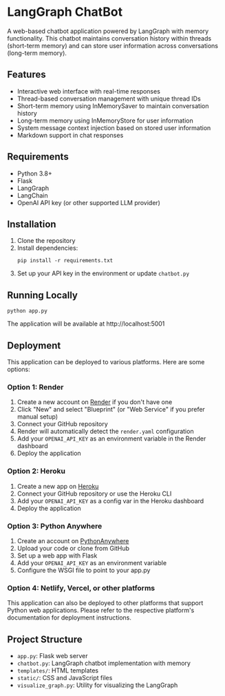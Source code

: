 # LangGraph ChatBot

A web-based chatbot application powered by LangGraph with memory functionality. This chatbot maintains conversation history within threads (short-term memory) and can store user information across conversations (long-term memory).

## Features

- Interactive web interface with real-time responses
- Thread-based conversation management with unique thread IDs
- Short-term memory using InMemorySaver to maintain conversation history
- Long-term memory using InMemoryStore for user information
- System message context injection based on stored user information
- Markdown support in chat responses

## Requirements

- Python 3.8+
- Flask
- LangGraph
- LangChain
- OpenAI API key (or other supported LLM provider)

## Installation

1. Clone the repository
2. Install dependencies:
   ```
   pip install -r requirements.txt
   ```
3. Set up your API key in the environment or update `chatbot.py`

## Running Locally

```
python app.py
```

The application will be available at http://localhost:5001

## Deployment

This application can be deployed to various platforms. Here are some options:

### Option 1: Render

1. Create a new account on [Render](https://render.com) if you don't have one
2. Click "New" and select "Blueprint" (or "Web Service" if you prefer manual setup)
3. Connect your GitHub repository
4. Render will automatically detect the `render.yaml` configuration
5. Add your `OPENAI_API_KEY` as an environment variable in the Render dashboard
6. Deploy the application

### Option 2: Heroku

1. Create a new app on [Heroku](https://heroku.com)
2. Connect your GitHub repository or use the Heroku CLI
3. Add your `OPENAI_API_KEY` as a config var in the Heroku dashboard
4. Deploy the application

### Option 3: Python Anywhere

1. Create an account on [PythonAnywhere](https://www.pythonanywhere.com/)
2. Upload your code or clone from GitHub
3. Set up a web app with Flask
4. Add your `OPENAI_API_KEY` as an environment variable
5. Configure the WSGI file to point to your app.py

### Option 4: Netlify, Vercel, or other platforms

This application can also be deployed to other platforms that support Python web applications. Please refer to the respective platform's documentation for deployment instructions.

## Project Structure

- `app.py`: Flask web server
- `chatbot.py`: LangGraph chatbot implementation with memory
- `templates/`: HTML templates
- `static/`: CSS and JavaScript files
- `visualize_graph.py`: Utility for visualizing the LangGraph
